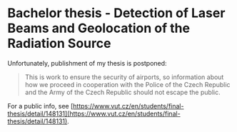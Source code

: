 # Bachelor thesis - Detection of Laser Beams and Geolocation of the Radiation Source

Unfortunately, publishment of my thesis is postponed:
> This is work to ensure the security of airports, so information about how we proceed in cooperation with the Police of the Czech Republic and the Army of the Czech Republic should not escape the public.


For a public info, see [https://www.vut.cz/en/students/final-thesis/detail/148131](https://www.vut.cz/en/students/final-thesis/detail/148131).


